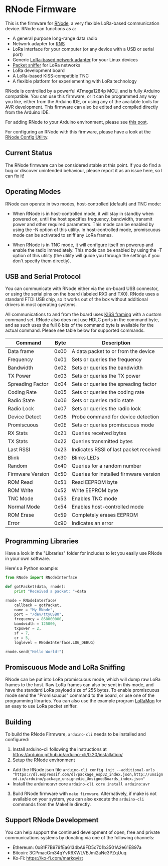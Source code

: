 # RNode Firmware

This is the firmware for [RNode](https://unsigned.io/rnode), a very flexible LoRa-based communication device. RNode can functions as a:

- A general purpose long-range data radio
- Network adapter for [RNS](https://github.com/markqvist/Reticulum)
- LoRa interface for your computer (or any device with a USB or serial port)
- Generic [LoRa-based network adapter](https://unsigned.io/15-kilometre-ssh-link-with-rnode/) for your Linux devices
- [Packet sniffer](https://github.com/markqvist/LoRaMon) for LoRa networks
- LoRa development board
- A LoRa-based KISS-compatible TNC
- A flexible platform for experiementing with LoRa technology

RNode is controlled by a powerful ATmega1284p MCU, and is fully Arduino compatible. You can use this firmware, or it can be programmed any way you like, either from the Arduino IDE, or using any of the available tools for AVR development. This firmware can also be edited and compiled directly from the Arduino IDE.

For adding RNode to your Arduino environment, please see [this post](https://unsigned.io/board-support-in-arduino-ide/).

For configuring an RNode with this firmware, please have a look at the [RNode Config Utility](https://github.com/markqvist/rnodeconfigutil).

## Current Status
The RNode firmware can be considered stable at this point. If you do find a bug or discover unintended behaviour, please report it as an issue here, so I can fix it!

## Operating Modes
RNode can operate in two modes, host-controlled (default) and TNC mode:

- When RNode is in host-controlled mode, it will stay in standby when powered on, until the host specifies frequency, bandwidth, transmit power and other required parameters. This mode can be enabled by using the -N option of this utility. In host-controlled mode, promiscuous mode can be activated to sniff any LoRa frames.

- When RNode is in TNC mode, it will configure itself on powerup and enable the radio immediately. This mode can be enabled by using the -T option of this utility (the utility will guide you through the settings if you don't specify them directly).

## USB and Serial Protocol
You can communicate with RNode either via the on-board USB connector, or using the serial pins on the board (labeled RX0 and TX0). RNode uses a standard FTDI USB chip, so it works out of the box without additional drivers in most operating systems.

All communications to and from the board uses [KISS framing](https://en.wikipedia.org/wiki/KISS_(TNC)) with a custom command set. RNode also does not use HDLC ports in the command byte, and as such uses the full 8 bits of the command byte is available for the actual command. Please see table below for supported commands.

| Command          | Byte | Description
| -----------------|------| -----------------------------------------------
| Data frame       | 0x00 | A data packet to or from the device
| Frequency        | 0x01 | Sets or queries the frequency
| Bandwidth        | 0x02 | Sets or queries the bandwidth
| TX Power         | 0x03 | Sets or queries the TX power
| Spreading Factor | 0x04 | Sets or queries the spreading factor
| Coding Rate      | 0x05 | Sets or queries the coding rate
| Radio State      | 0x06 | Sets or queries radio state
| Radio Lock       | 0x07 | Sets or queries the radio lock
| Device Detect    | 0x08 | Probe command for device detection
| Promiscuous      | 0x0E | Sets or queries promiscuous mode
| RX Stats         | 0x21 | Queries received bytes
| TX Stats         | 0x22 | Queries transmitted bytes
| Last RSSI        | 0x23 | Indicates RSSI of last packet received
| Blink            | 0x30 | Blinks LEDs
| Random           | 0x40 | Queries for a random number
| Firmware Version | 0x50 | Queries for installed firmware version
| ROM Read         | 0x51 | Read EEPROM byte
| ROM Write        | 0x52 | Write EEPROM byte
| TNC Mode         | 0x53 | Enables TNC mode
| Normal Mode      | 0x54 | Enables host-controlled mode
| ROM Erase        | 0x59 | Completely erases EEPROM
| Error            | 0x90 | Indicates an error

## Programming Libraries
Have a look in the "Libraries" folder for includes to let you easily use RNode in your own software.

Here's a Python example:

```python
from RNode import RNodeInterface

def gotPacket(data, rnode):
	print "Received a packet: "+data

rnode = RNodeInterface(
	callback = gotPacket,
	name = "My RNode",
	port = "/dev/ttyUSB0",
	frequency = 868000000,
	bandwidth = 125000,
	txpower = 2,
	sf = 7,
	cr = 5,
	loglevel = RNodeInterface.LOG_DEBUG)

rnode.send("Hello World!")
```

## Promiscuous Mode and LoRa Sniffing
RNode can be put into LoRa promiscuous mode, which will dump raw LoRa frames to the host. Raw LoRa frames can also be sent in this mode, and have the standard LoRa payload size of 255 bytes. To enable promiscuous mode send the "Promiscuous" command to the board, or use one of the programming libraries. You can also use the example program [LoRaMon](https://github.com/markqvist/LoRaMon) for an easy to use LoRa packet sniffer.

## Building
To build the RNode Firmware, `arduino-cli` needs to be installed and configured:
1. Install arduino-cli following the instructions at https://arduino.github.io/arduino-cli/0.20/installation/
2. Setup the RNode environment
- Add the RNode json file
  `arduino-cli config init --additional-urls "https://dl.espressif.com/dl/package_esp32_index.json,http://unsigned.io/arduino/package_unsignedio_UnsignedBoards_index.json"`
- Install the arduino:avr core 
  `arduino-cli core install arduino:avr`
3. Build RNode firmware with `make firmware`. Alternatively, if make is not available on your system, you can also execute the `arduino-cli` commands from the Makefile directly.

## Support RNode Development
You can help support the continued development of open, free and private communications systems by donating via one of the following channels:

- Ethereum: 0x81F7B979fEa6134bA9FD5c701b3501A2e61E897a
- Bitcoin: 3CPmacGm34qYvR6XWLVEJmi2aNe3PZqUuq
- Ko-Fi: https://ko-fi.com/markqvist
